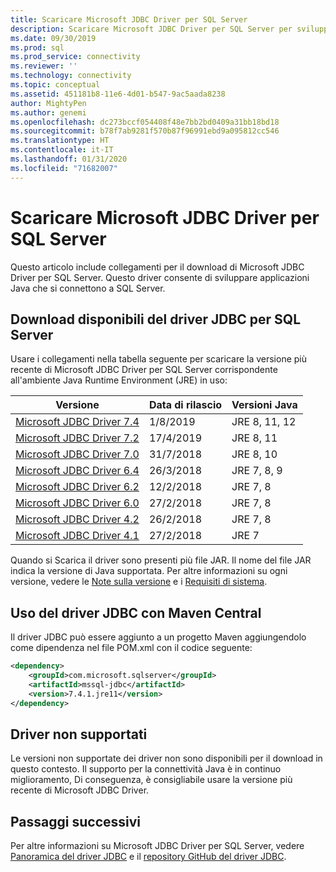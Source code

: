```yaml
---
title: Scaricare Microsoft JDBC Driver per SQL Server
description: Scaricare Microsoft JDBC Driver per SQL Server per sviluppare applicazioni Java che si connettono a SQL Server.
ms.date: 09/30/2019
ms.prod: sql
ms.prod_service: connectivity
ms.reviewer: ''
ms.technology: connectivity
ms.topic: conceptual
ms.assetid: 451181b8-11e6-4d01-b547-9ac5aada8238
author: MightyPen
ms.author: genemi
ms.openlocfilehash: dc273bccf054408f48e7bb2bd0409a31bb18bd18
ms.sourcegitcommit: b78f7ab9281f570b87f96991ebd9a095812cc546
ms.translationtype: HT
ms.contentlocale: it-IT
ms.lasthandoff: 01/31/2020
ms.locfileid: "71682007"
---
```

# <a name="download-microsoft-jdbc-driver-for-sql-server"></a>Scaricare Microsoft JDBC Driver per SQL Server

Questo articolo include collegamenti per il download di Microsoft JDBC Driver per SQL Server. Questo driver consente di sviluppare applicazioni Java che si connettono a SQL Server.  

## <a name="available-downloads-of-jdbc-driver-for-sql-server"></a>Download disponibili del driver JDBC per SQL Server

Usare i collegamenti nella tabella seguente per scaricare la versione più recente di Microsoft JDBC Driver per SQL Server corrispondente all'ambiente Java Runtime Environment (JRE) in uso:

| Versione | Data di rilascio | Versioni Java |
|---|---|---|
| [Microsoft JDBC Driver 7.4](https://go.microsoft.com/fwlink/?linkid=2099962) | 1/8/2019 | JRE 8, 11, 12 |
| [Microsoft JDBC Driver 7.2](https://go.microsoft.com/fwlink/?linkid=2063159) | 17/4/2019 | JRE 8, 11 |
| [Microsoft JDBC Driver 7.0](https://go.microsoft.com/fwlink/?linkid=2005972) | 31/7/2018 | JRE 8, 10 |
| [Microsoft JDBC Driver 6.4](https://go.microsoft.com/fwlink/?linkid=868290)  | 26/3/2018 | JRE 7, 8, 9 |
| [Microsoft JDBC Driver 6.2](https://go.microsoft.com/fwlink/?linkid=852460) | 12/2/2018 | JRE 7, 8 |
| [Microsoft JDBC Driver 6.0](https://go.microsoft.com/fwlink/?LinkId=245496) | 27/2/2018 | JRE 7, 8 |
| [Microsoft JDBC Driver 4.2](https://go.microsoft.com/fwlink/?linkid=841534) | 26/2/2018 | JRE 7, 8 |
| [Microsoft JDBC Driver 4.1](https://go.microsoft.com/fwlink/?linkid=841533) | 27/2/2018 | JRE 7 |

Quando si Scarica il driver sono presenti più file JAR. Il nome del file JAR indica la versione di Java supportata. Per altre informazioni su ogni versione, vedere le [Note sulla versione](release-notes-for-the-jdbc-driver.md) e i [Requisiti di sistema](system-requirements-for-the-jdbc-driver.md).

## <a name="using-the-jdbc-driver-with-maven-central"></a>Uso del driver JDBC con Maven Central

Il driver JDBC può essere aggiunto a un progetto Maven aggiungendolo come dipendenza nel file POM.xml con il codice seguente:

```xml
<dependency>
    <groupId>com.microsoft.sqlserver</groupId>
    <artifactId>mssql-jdbc</artifactId>
    <version>7.4.1.jre11</version>
</dependency>
```  

## <a name="unsupported-drivers"></a>Driver non supportati

Le versioni non supportate dei driver non sono disponibili per il download in questo contesto. Il supporto per la connettività Java è in continuo miglioramento, Di conseguenza, è consigliabile usare la versione più recente di Microsoft JDBC Driver.  
  
## <a name="next-steps"></a>Passaggi successivi

Per altre informazioni su Microsoft JDBC Driver per SQL Server, vedere [Panoramica del driver JDBC](overview-of-the-jdbc-driver.md) e il [repository GitHub del driver JDBC](https://github.com/microsoft/mssql-jdbc/blob/dev/README.md).
